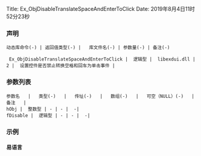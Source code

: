 Title: Ex_ObjDisableTranslateSpaceAndEnterToClick
Date: 2019年8月4日11时52分23秒


### 声明


```table
动态库命令(-) | 返回值类型(-) |   库文件名(-) | 参数量(-) | 备注(-)

 Ex_ObjDisableTranslateSpaceAndEnterToClick |  逻辑型 |  libexdui.dll | 2 |  设置控件是否禁止转换空格和回车为单击事件 | 
```


### 参数列表

```table
参数名   |   类型(-)   |   传址(-)   |   数组(-)   |   可空（NULL）(-)   |   备注   |
hObj |  整数型 | - | - |  -| 
fDisable |  逻辑型 | - | - |  -| 
```




### 示例
#### 易语言
```c

```